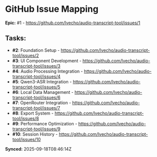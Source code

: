 # GitHub Issue Mapping

**Epic:** #1 - https://github.com/lvecho/audio-transcript-tool/issues/1

## Tasks:

- **#2**: Foundation Setup - https://github.com/lvecho/audio-transcript-tool/issues/2
- **#3**: UI Component Development - https://github.com/lvecho/audio-transcript-tool/issues/3
- **#4**: Audio Processing Integration - https://github.com/lvecho/audio-transcript-tool/issues/4
- **#5**: Qwen3-ASR Integration - https://github.com/lvecho/audio-transcript-tool/issues/5
- **#6**: Local Data Management - https://github.com/lvecho/audio-transcript-tool/issues/6
- **#7**: OpenRouter Integration - https://github.com/lvecho/audio-transcript-tool/issues/7
- **#8**: Export System - https://github.com/lvecho/audio-transcript-tool/issues/8
- **#9**: Performance Optimization - https://github.com/lvecho/audio-transcript-tool/issues/9
- **#10**: Session History - https://github.com/lvecho/audio-transcript-tool/issues/10

**Synced:** 2025-09-18T08:46:14Z
